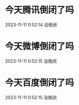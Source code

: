 # 今天腾讯倒闭了吗

2023-11-11 0:52:14 没倒闭

# 今天微博倒闭了吗

2023-11-11 0:52:15 没倒闭

# 今天百度倒闭了吗

2023-11-11 0:52:15 没倒闭

